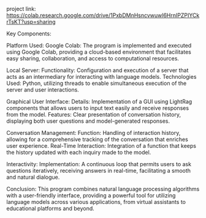 project link: https://colab.research.google.com/drive/1PxbDMnHsncvwuwl6HrnIPZPIYCkrTsKT?usp=sharing 

Key Components:

Platform Used:
Google Colab: The program is implemented and executed using Google Colab, providing a cloud-based environment that facilitates easy sharing, collaboration, and access to computational resources.


Local Server:
Functionality: Configuration and execution of a server that acts as an intermediary for interacting with language models.
Technologies Used: Python, utilizing threads to enable simultaneous execution of the server and user interactions.


Graphical User Interface:
Details: Implementation of a GUI using LightRag components that allows users to input text easily and receive responses from the model.
Features: Clear presentation of conversation history, displaying both user questions and model-generated responses.


Conversation Management:
Function: Handling of interaction history, allowing for a comprehensive tracking of the conversation that enriches user experience.
Real-Time Interaction: Integration of a function that keeps the history updated with each inquiry made to the model.


Interactivity:
Implementation: A continuous loop that permits users to ask questions iteratively, receiving answers in real-time, facilitating a smooth and natural dialogue.


Conclusion:
This program combines natural language processing algorithms with a user-friendly interface, providing a powerful tool for utilizing language models across various applications, from virtual assistants to educational platforms and beyond.
